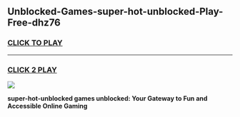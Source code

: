 
## Unblocked-Games-super-hot-unblocked-Play-Free-dhz76
<h3>
<a href="https://premium76.site?title=super-hot-unblocked&ref=17A">CLICK TO PLAY</a></h3>
<hr>

<h3>
<a href="https://premium76.site?title=super-hot-unblocked&ref=17A">CLICK 2 PLAY</a>
  
</h3>

<a href="https://premium76.site?title=super-hot-unblocked&ref=17A"><img src="https://clearcache.store/games.png"></a>


**super-hot-unblocked games unblocked: Your Gateway to Fun and Accessible Online Gaming**
